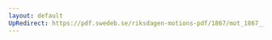 ```yaml
---
layout: default
UpRedirect: https://pdf.swedeb.se/riksdagen-motions-pdf/1867/mot_1867__ak__00027/mot_1867__ak__00027_003.pdf
---
```

